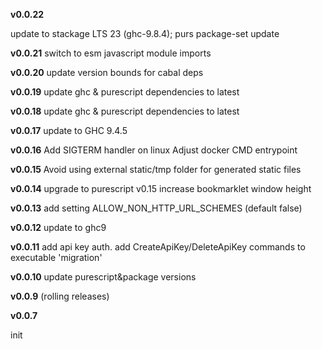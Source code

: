__v0.0.22__

update to stackage LTS 23 (ghc-9.8.4); purs package-set update

__v0.0.21__
switch to esm javascript module imports

__v0.0.20__
update version bounds for cabal deps
                                
__v0.0.19__
update ghc & purescript dependencies to latest

__v0.0.18__
update ghc & purescript dependencies to latest

__v0.0.17__
update to GHC 9.4.5

__v0.0.16__
Add SIGTERM handler on linux
Adjust docker CMD entrypoint 

__v0.0.15__
Avoid using external static/tmp folder for generated static files

__v0.0.14__
upgrade to purescript v0.15
increase bookmarklet window height

__v0.0.13__
add setting ALLOW_NON_HTTP_URL_SCHEMES (default false)

__v0.0.12__
update to ghc9

__v0.0.11__
add api key auth. 
add CreateApiKey/DeleteApiKey commands to executable 'migration' 

__v0.0.10__
update purescript&package versions

__v0.0.9__
(rolling releases)

__v0.0.7__

init
